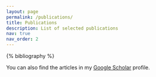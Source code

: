 ```yaml
---
layout: page
permalink: /publications/
title: Publications
description: List of selected publications
nav: true
nav_order: 2
---
```


<!-- _pages/publications.md -->
<div class="publications">

{% bibliography %}

</div>

You can also find the articles in my <u><a href="{{https://scholar.google.com/citations?user=3Pb203IAAAAJ}}">Google Scholar</a></u> profile.
